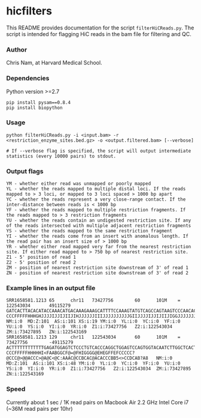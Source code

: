 # hicfilters
This README provides documentation for the script `filterHiCReads.py`. The script is intended for flagging HiC reads in the bam file for filtering and QC.


### Author
Chris Nam, at Harvard Medical School.

### Dependencies
Python version >=2.7

```
pip install pysam==0.8.4
pip install biopython
```

### Usage
```
python filterHiCReads.py -i <input.bam> -r <restriction_enzyme_sites.bed.gz> -o <output.filtered.bam> [--verbose]

# If --verbose flag is specified, the script will output intermediate statistics (every 10000 pairs) to stdout.
```

### Output flags
```
YM - whether either read was unmapped or poorly mapped
YL - whether the reads mapped to multiple distal loci. If the reads mapped to > 3 loci, or mapped to 3 loci spaced > 1000 bp apart
YC - whether the reads represent a very close-range contact. If the inter-distance between reads is < 1000 bp
YF - whether the reads mapped to multiple restriction fragments. If the reads mapped to > 3 restriction fragments
YU - whether the reads contain an undigested restriction site. If any of the reads intersected with multiple adjacent restriction fragments
YS - whether the reads mapped to the same restriction fragment
YI - whether the reads come from an insert with anomalous length. If the read pair has an insert size of > 1000 bp
YR - whether either read mapped very far from the nearest restriction site. If either read mapped to > 750 bp of nearest restriction site.
Z1 - 5' position of read 1
Z2 - 5' position of read 2
ZM - position of nearest restriction site downstream of 3' of read 1
ZN - position of nearest restriction site downstream of 3' of read 2
```

### Example lines in an output file
```
SRR1658581.1213 65      chr11   73427756        60      101M    =       122543034       49115279        GATCACTTACACATACCAAACATGACAAAGAAAGCATTTTCCAAAGTATGTCAGCCAGTAAGTCCCAACACATCCAGAAAATCTGTAAAGCCTTTCAATAG   CCCFFFFFHHHGHJJJJIJJIJIIJIHJJJJJJIIIJJJJJJJJJJGIIJJJJIJJIJIIJIGGJJJJJJJJJJHHGHGFFFFFFEEEECEDDDDDDDEE:   NM:i:0  MD:Z:101  AS:i:101 XS:i:19 YM:i:0  YL:i:0  YC:i:0  YF:i:0  YU:i:0  YS:i:0  YI:i:0  YR:i:0  Z1:i:73427756   Z2:i:122543034  ZM:i:73427895   ZN:i:122543169
SRR1658581.1213 129     chr11   122543034       60      101M    =       73427756        -49115279       ACTTTTTTTTTTTTGAGATGGAGTCTCCCTGTCACCCAGGCTGGAGTCCAGTGGTACAATCTTGGCTCACTGCAACCTTTGCCTCCCGGATTCAAGCGATT   CCCFFFFFHHHHHI<FAABGGCF@=@FHIGGGG@EHEGFFEFCCCCC?@CCC@>@@ACCC>@A@C<@C:AAAC@CCBCAC@ACACCCBB5<>CCDCAB?A8   NM:i:0  MD:Z:101  AS:i:101 XS:i:48 YM:i:0  YL:i:0  YC:i:0  YF:i:0  YU:i:0  YS:i:0  YI:i:0  YR:i:0  Z1:i:73427756   Z2:i:122543034  ZM:i:73427895   ZN:i:122543169
```

### Speed
Currently about 1 sec / 1K read pairs on Macbook Air 2.2 GHz Intel Core i7 (~36M read pairs per 10hr)
